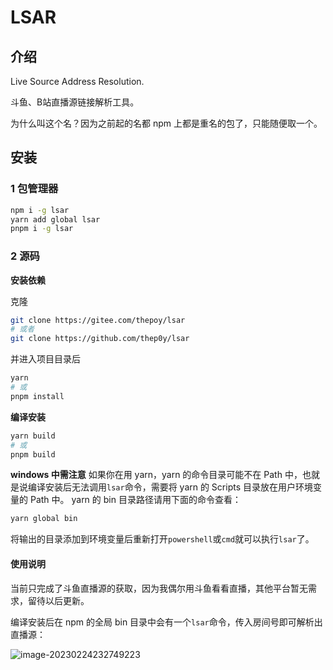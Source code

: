 # LSAR

## 介绍
Live Source Address Resolution.

斗鱼、B站直播源链接解析工具。

为什么叫这个名？因为之前起的名都 npm 上都是重名的包了，只能随便取一个。

## 安装

### 1 包管理器

```bash
npm i -g lsar
yarn add global lsar
pnpm i -g lsar
```

### 2 源码

**安装依赖**

克隆

```bash
git clone https://gitee.com/thepoy/lsar
# 或者
git clone https://github.com/thep0y/lsar
```

并进入项目目录后

```bash
yarn
# 或
pnpm install
```

**编译安装**

```bash
yarn build
# 或
pnpm build
```

**windows 中需注意**
如果你在用 yarn，yarn 的命令目录可能不在 Path 中，也就是说编译安装后无法调用`lsar`命令，需要将 yarn 的 Scripts 目录放在用户环境变量的 Path 中。
yarn 的 bin 目录路径请用下面的命令查看：

```bash
yarn global bin
```

将输出的目录添加到环境变量后重新打开`powershell`或`cmd`就可以执行`lsar`了。

#### 使用说明

当前只完成了斗鱼直播源的获取，因为我偶尔用斗鱼看看直播，其他平台暂无需求，留待以后更新。

编译安装后在 npm 的全局 bin 目录中会有一个`lsar`命令，传入房间号即可解析出直播源：

![image-20230224232749223](https://i.imgtg.com/2023/02/24/s9bBq.png)
